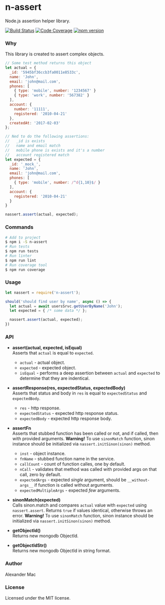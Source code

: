 # n-assert
Node.js assertion helper library.

[![Build Status](https://travis-ci.org/AlexanderMac/n-assert.svg?branch=master)](https://travis-ci.org/AlexanderMac/n-assert)
[![Code Coverage](https://codecov.io/gh/AlexanderMac/n-assert/branch/master/graph/badge.svg)](https://codecov.io/gh/AlexanderMac/n-assert)
[![npm version](https://badge.fury.io/js/n-assert.svg)](https://badge.fury.io/js/n-assert)

### Why
This library is created to assert complex objects.

```js
// Some test method returns this object
let actual = {
  _id: '5945bf36ccb3fa0011e8533c',
  name: 'John',
  email: 'john@mail.com',
  phones: [
    { type: 'mobile', number: '1234567' }
    { type: 'work', number: '567382' }
  ],
  account: {
    number: '11111',
    registered: '2010-04-21'
  },
  createdAt: '2017-02-03'
};

// Ned to do the following assertions:
//   _id is exists
//   name and email match
//   mobile phone is exists and it's a number
//   account registered match
let expected = {
  _id: '_mock_',
  name: 'John',
  email: 'john@mail.com',
  phones: [
    { type: 'mobile', number: /^d{1,10}$/ }
  ],
  account: {
    registered: '2010-04-21'
  }
}

nassert.assert(actual, expected);
```

### Commands
```bash
# Add to project
$ npm i -S n-assert
# Run tests
$ npm run tests
# Run linter
$ npm run lint
# Run coverage tool
$ npm run coverage
```

### Usage
```js
let nassert = require('n-assert');

should('should find user by name', async () => {
  let actual = await usersSrvc.getUserByName('John');
  let expected = { /* some data */ };

  nassert.assert(actual, expected);
})
```

### API
- **assert(actual, expected, isEqual)**<br>
Asserts that `actual` is equal to `expected`.

  - `actual` - actual object.
  - `expected` - expected object.
  - `isEqual` - performs a deep assertion between `actual` and `expected` to determine that they are indentical. 

- **assertResponse(res, expectedStatus, expectedBody)**<br>
Asserts that status and body in `res` is equal to `expectedStatus` and `expectedBody`.

  - `res` - http response.
  - `expectedStatus` - expected http response status.
  - `expectedBody` - expected http response body.

- **assertFn**<br>
Asserts that stubbed function has been called or not, and if called, then with provided arguments. **Warning!** To use `sinonMatch` function, sinon instance should be initialized via `nassert.initSinon(sinon)` method.

  - `inst` - object instance.
  - `fnName` - stubbed function name in the service.
  - `callCount` - count of function calles, one by default.
  - `nCall` - validates that method was called with provided args on that call, zero by default.
  - `expectedArgs` - expected _single_ argument, should be `__without-args__` if function is called without arguments.
  - `expectedMultipleArgs` - expected _few_ arguments.

- **sinonMatch(expected)**<br>
Calls sinon.match and compares `actual` value with `expected` using `nassert.assert`. Returns `true` if values identical, otherwise throws an error. **Warning!** To use `sinonMatch` function, sinon instance should be initialized via `nassert.initSinon(sinon)` method.

- **getObjectId()**<br>
Returns new mongodb ObjectId.

- **getObjectIdStr()**<br>
Returns new mongodb ObjectId in string format.

### Author
Alexander Mac

### License
Licensed under the MIT license.
